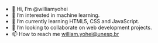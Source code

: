 - 👋 Hi, I’m @williamyohei
- 👀 I’m interested in machine learning.
- 🌱 I’m currently learning HTML5, CSS and JavaScript.
- 💞️ I’m looking to collaborate on web development projects.
- 📫 How to reach me william.yohei@unesp.br

<!---
williamyohei/williamyohei is a ✨ special ✨ repository because its `README.md` (this file) appears on your GitHub profile.
You can click the Preview link to take a look at your changes.
--->
